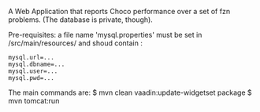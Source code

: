 A Web Application that reports Choco performance over a set of fzn problems.
(The database is private, though).

Pre-requisites: a file name 'mysql.properties' must be set in /src/main/resources/ and shoud contain :
```
mysql.url=...
mysql.dbname=...
mysql.user=...
mysql.pwd=...
```

The main commands are:
$ mvn clean vaadin:update-widgetset package
$ mvn tomcat:run

